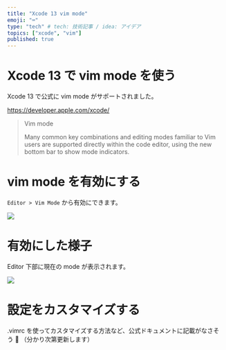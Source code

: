 ```yaml
---
title: "Xcode 13 vim mode"
emoji: "⌨️"
type: "tech" # tech: 技術記事 / idea: アイデア
topics: ["xcode", "vim"]
published: true
---
```


# Xcode 13 で vim mode を使う

Xcode 13 で公式に vim mode がサポートされました。

https://developer.apple.com/xcode/

>Vim mode
>
>Many common key combinations and editing modes familiar to Vim users are supported directly within the code editor, using the new bottom bar to show mode indicators.

# vim mode を有効にする

`Editor > Vim Mode` から有効にできます。

![](https://storage.googleapis.com/zenn-user-upload/1c476561ac91e6352b272f8c.png)

# 有効にした様子

Editor 下部に現在の mode が表示されます。

![](https://storage.googleapis.com/zenn-user-upload/3539a1fa6a5819db96b0e99b.png)

# 設定をカスタマイズする

.vimrc を使ってカスタマイズする方法など、公式ドキュメントに記載がなさそう 🤔
（分かり次第更新します）